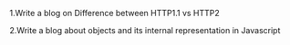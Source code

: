 1.Write a blog on Difference between HTTP1.1 vs HTTP2

2.Write a blog about objects and its internal representation in Javascript
